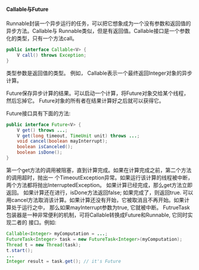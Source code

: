 #### Callable与Future
Runnable封装一个异步运行的任务，可以把它想象成为一个没有参数和返回值的异步方法。Callable与
Runnable类似，但是有返回值。Callable接口是一个参数化的类型，只有一个方法call。
```java
public interface Callable<V> {
	V call() throws Exception;
}
```
类型参数是返回值的类型。 
例如， Callable<Integer>表示一个最终返回Integer对象的异步计算。

Future保存异步计算的结果。可以启动一个计算，将Future对象交给某个线程，然后忘掉它。
Future对象的所有者在结果计算好之后就可以获得它。

Future接口具有下面的方法:
```java
public interface Future<V> {
	V get() throws ...;
	V get(long timeout, TimeUnit unit) throws ...;
	void cancel(boolean mayInterrupt);
	boolean isCanceled();
	boolean isDone();
}
```
第一个get方法的调用被阻塞，直到计算完成。如果在计算完成之前，第二个方法的调用超时，抛出一
个TimeoutException异常。如果运行该计算的线程被中断，两个方法都将抛出InterruptedException。
如果计算已经完成，那么get方法立即返回。
如果计算还在进行，isDone方法返回false; 如果完成了，则返回true.
可以用cancel方法取消该计算。如果计算还没有开始，它被取消且不再开始。如果计算处于运行之中，
那么如果mayInterrupt参数为true, 它就被中断。
FutrueTask包装器是一种非常便利的机制，可将Callable转换成Future和Runnable, 它同时实现二者的
接口。例如:
```java
Callable<Integer> myComputation = ...;
FutureTask<Integer> task = new FutureTask<Integer>(myComputation);
Thread t = new Thread(task);
t.start();
...
Integer result = task.get(); // it's Future
```

